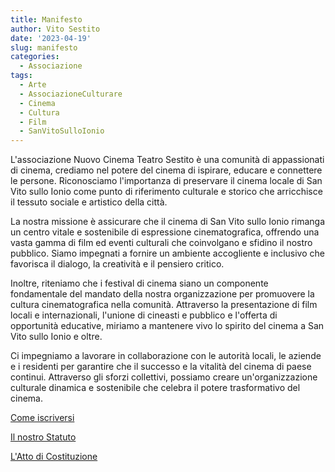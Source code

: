 ```yaml
---
title: Manifesto
author: Vito Sestito
date: '2023-04-19'
slug: manifesto
categories:
  - Associazione
tags:
  - Arte
  - AssociazioneCulturare
  - Cinema
  - Cultura
  - Film
  - SanVitoSulloIonio
---
```

L'associazione Nuovo Cinema Teatro Sestito è una comunità di appassionati di cinema, crediamo nel potere del cinema di ispirare, educare e connettere le persone. Riconosciamo l'importanza di preservare il cinema locale di San Vito sullo Ionio come punto di riferimento culturale e storico che arricchisce il tessuto sociale e artistico della città.

La nostra missione è assicurare che il cinema di San Vito sullo Ionio rimanga un centro vitale e sostenibile di espressione cinematografica, offrendo una vasta gamma di film ed eventi culturali che coinvolgano e sfidino il nostro pubblico. Siamo impegnati a fornire un ambiente accogliente e inclusivo che favorisca il dialogo, la creatività e il pensiero critico.

Inoltre, riteniamo che i festival di cinema siano un componente fondamentale del mandato della nostra organizzazione per promuovere la cultura cinematografica nella comunità. Attraverso la presentazione di film locali e internazionali, l'unione di cineasti e pubblico e l'offerta di opportunità educative, miriamo a mantenere vivo lo spirito del cinema a San Vito sullo Ionio e oltre.

Ci impegniamo a lavorare in collaborazione con le autorità locali, le aziende e i residenti per garantire che il successo e la vitalità del cinema di paese continui. Attraverso gli sforzi collettivi, possiamo creare un'organizzazione culturale dinamica e sostenibile che celebra il potere trasformativo del cinema.

[Come iscriversi](/2023/04/24/come-unirsi-all-associazione/)

[Il nostro Statuto](/2023/04/22/statuto-nuovo-cinema-teatro-sestito/)

[L'Atto di Costituzione](/2023/04/22/atto-privato-di-costituzione/)